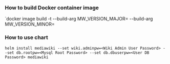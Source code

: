 ### How to build Docker container image
`docker image build -t <Tag Name> --build-arg MW_VERSION_MAJOR=<Mediawiki MAJOR.MINOR Version> --build-arg MW_VERSION_MINOR=<Mediawiki PATCH Version>

### How to use chart
`helm install mediawiki --set wiki.adminpw=<Wiki Admin User Password> --set db.rootpw=<Mysql Root Password> --set db.dbuserpw=<User DB Password> mediawiki`
